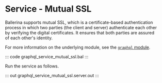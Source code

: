 # Service - Mutual SSL

Ballerina supports mutual SSL, which is a certificate-based authentication process in which two parties (the client and server) authenticate each other by verifying the digital certificates. It ensures that both parties are assured of each other's identity.

For more information on the underlying module, see the [`graphql` module](https://lib.ballerina.io/ballerina/graphql/latest/).

::: code graphql_service_mutual_ssl.bal :::

Run the service as follows.

::: out graphql_service_mutual_ssl.server.out :::